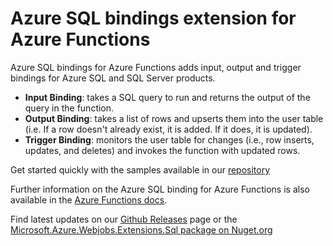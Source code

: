 # Azure SQL bindings extension for Azure Functions

Azure SQL bindings for Azure Functions adds input, output and trigger bindings for Azure SQL and SQL Server products.
- **Input Binding**: takes a SQL query to run and returns the output of the query in the function.
- **Output Binding**: takes a list of rows and upserts them into the user table (i.e. If a row doesn't already exist, it is added. If it does, it is updated).
- **Trigger Binding**: monitors the user table for changes (i.e., row inserts, updates, and deletes) and invokes the function with updated rows.

Get started quickly with the samples available in our [repository](https://github.com/Azure/azure-functions-sql-extension/tree/main/samples)

Further information on the Azure SQL binding for Azure Functions is also available in the [Azure Functions docs](https://docs.microsoft.com/azure/azure-functions/functions-bindings-azure-sql).

Find latest updates on our [Github Releases](https://github.com/Azure/azure-functions-sql-extension/releases/latest) page or the [Microsoft.Azure.Webjobs.Extensions.Sql package on Nuget.org](https://www.nuget.org/packages/Microsoft.Azure.WebJobs.Extensions.Sql)